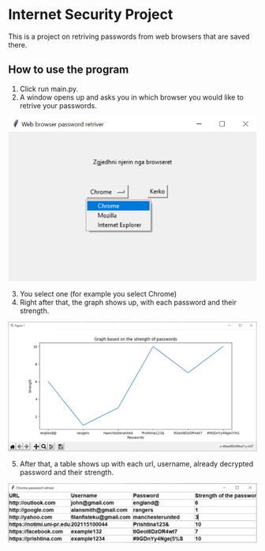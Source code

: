# Internet Security Project
This is a project on retriving passwords from web browsers that are saved there.

## How to use the program
1. Click run main.py.
2. A window opens up and asks you in which browser you would like to retrive your passwords.

![Main](/images/main.png)

3. You select one (for example you select Chrome)
4. Right after that, the graph shows up, with each password and their strength.

![Chromexy](images/chromexy.png)

5. After that, a table shows up with each url, username, already decrypted password and their strength.

![Chrome](images/chrome.png)
